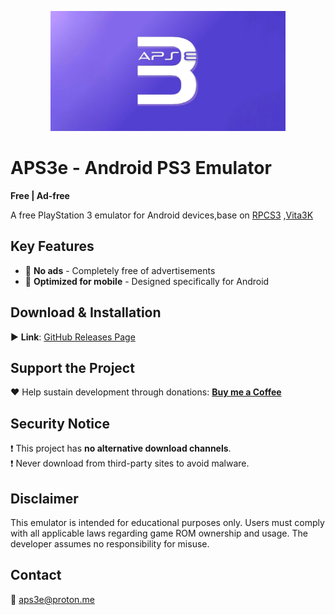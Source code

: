 <p align="center">
	<img src="aps3e.android" width="376" height="192" alt="aps3e" />  
</p>

# APS3e - Android PS3 Emulator  
**Free | Ad-free**

A free PlayStation 3 emulator for Android devices,base on [RPCS3](https://github.com/RPCS3/rpcs3) ,[Vita3K](https://github.com/Vita3K/Vita3K)

## Key Features  
- 🚫 **No ads** - Completely free of advertisements    
- 📱 **Optimized for mobile** - Designed specifically for Android  

## Download & Installation  
▶️ **Link**: [GitHub Releases Page](https://github.com/tinyproot/aps3e/releases)  

## Support the Project  
❤️ Help sustain development through donations: **[Buy me a Coffee](https://teer.id/aps3e)**   

## Security Notice  
❗ This project has **no alternative download channels**.  
❗ Never download from third-party sites to avoid malware.

## Disclaimer  
This emulator is intended for educational purposes only. Users must comply with all applicable laws regarding game ROM ownership and usage. The developer assumes no responsibility for misuse.

## Contact  
📧 aps3e@proton.me
